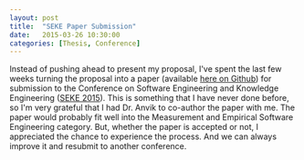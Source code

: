 ```yaml
---
layout: post
title:  "SEKE Paper Submission"
date:   2015-03-26 10:30:00
categories: [Thesis, Conference]
---
```


Instead of pushing ahead to present my proposal, I've spent the last few weeks turning the proposal into a paper (available [here on Github](https://github.com/jamestunnell/thesis/blob/master/doc/SEKE-paper.pdf)) for submission to the Conference on Software Engineering and Knowledge Engineering ([SEKE 2015](http://www.ksi.edu/seke/seke15.html)). This is something that I have never done before, so I'm very grateful that I had Dr. Anvik to co-author the paper with me. The paper would probably fit well into the Measurement and Empirical Software Engineering category. But, whether the paper is accepted or not, I appreciated the chance to experience the process. And we can always improve it and resubmit to another conference.
